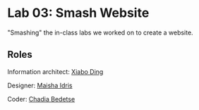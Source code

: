 # Lab 03: Smash Website

"Smashing" the in-class labs we worked on to create a website.

## Roles

Information architect: [Xiabo Ding](https://github.com/xding12)

Designer: [Maisha Idris](https://github.com/maishaidris)

Coder: [Chadia Bedetse](https://github.com/bchadia)